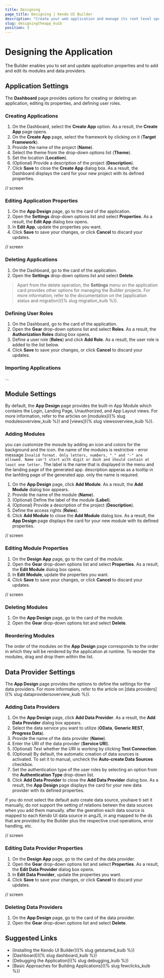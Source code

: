 ```yaml
---
title: Designing
page_title: Designing | Kendo UI Builder
description: "Create your web application and manage its root level operation from the App Design page which is provided by the Kendo UI Builder."
slug: designingtheapp_kuib
position: 3
---
```


# Designing the Application

The Builder enables you to set and update application properties and to add and edit its modules and data providers.  

## Application Settings

The **Dashboard** page provides options for creating or deleting an application, editing its properties, and defining user roles.

### Creating Applications

1. On the Dashboard, select the **Create App** option. As a result, the **Create App** page opens.
1. On the **Create App** page, select the framework by clicking on it (**Target Framework**).
1. Provide the name of the project (**Name**).
1. Select the theme from the drop-down options list (**Theme**).
1. Set the location (**Location**).
1. (Optional) Provide a description of the project (**Description**).
1. Click **Save** to close the **Create App** dialog box. As a result, the Dashboard displays the card for your new project with its defined properties.

// screen

### Editing Application Properties

1. On the **App Design** page, go to the card of the application.
1. Open the **Settings** drop-down options list and select **Properties**. As a result, the **Edit App** dialog box opens.
1. In **Edit App**, update the properties you want.
1. Click **Save** to save your changes, or click **Cancel** to discard your updates.

// screen  

### Deleting Applications

1. On the Dashboard, go to the card of the application.
1. Open the **Settings** drop-down options list and select **Delete**.

> Apart from the delete operation, the **Settings** menu on the application card provides other options for managing the Builder projects. For more information, refer to the documentation on the [application status and migration]({% slug migration_kuib %}).

### Defining User Roles

1. On the Dashboard, go to the card of the application.
1. Open the **Gear** drop-down options list and select **Roles**. As a result, the **Authorization Roles** dialog box opens.
1. Define a user role (**Roles**) and click **Add Role**. As a result, the user role is added to the list below.
1. Click **Save** to save your changes, or click **Cancel** to discard your updates.

### Importing Applications

...

## Module Settings

By default, the **App Design** page provides the built-in App Module which contains the Login, Landing Page, Unauthorized, and App Layout views. For more information, refer to the articles on [modules]({% slug modulesoverview_kuib %}) and [views]({% slug viewsoverview_kuib %}).

### Adding Modules

you can customize the mosule by adding an icon and colors for the background and the icon.
the name of the modules is restrictive - error message `Invalid format. Only letters, numbers, "_" and "-" are allowed. Name can't start with digit or dash and should contain at least one letter.`
The label is the name that is displayed in the menu and the landing page of the generated app.
description apperas as a tooltip in the lanfding page of the generated app.
only the name is required.

1. On the **App Design** page, click **Add Module**. As a result, the **Add Module** dialog box appears.
1. Provide the name of the module (**Name**).
1. (Optional) Define the label of the module (**Label**).
1. (Optional) Provide a description of the project (**Description**).
1. Define the access rights (**Roles**).
1. Click **Add Module** to close the **Add Module** dialog box. As a result, the **App Design** page displays the card for your new module with its defined properties.

// screen

### Editing Module Properties

1. On the **Design App** page, go to the card of the module.
1. Open the **Gear** drop-down options list and select **Properties**. As a result, the **Edit Module** dialog box opens.
1. In **Edit Module**, update the properties you want.
1. Click **Save** to save your changes, or click **Cancel** to discard your updates.

// screen

### Deleting Modules

1. On the **App Design** page, go to the card of the module.
1. Open the **Gear** drop-down options list and select **Delete**.

### Reordering Modules

The order of the modules on the **App Design** page corresponds to the order in which they will be rendered by the application at runtime. To reorder the modules, drag and drop them within the list.

## Data Provider Settings

The **App Design** page provides the options to define the settings for the data providers. For more information, refer to the article on [data providers]({% slug dataprovidersoverview_kuib %}).

### Adding Data Providers

1. On the **App Design** page, click **Add Data Provider**. As a result, the **Add Data Provider** dialog box appears.
1. Select the data service you want to utilize (**OData**, **Generic REST**, **Progress Data**).
1. Provide the name of the data provider (**Name**).
1. Enter the URI of the data provider (**Service URI**).
1. (Optional) Test whether the URI is working by clicking **Test Connection**.
1. (Optional) By default, the automatic creation of data sources is activated. To set it to manual, uncheck the **Auto-create Data Sources** checkbox.
1. Set the authentication type of the user roles by selecting an option from the **Authentication Type** drop-down list.
1. Click **Add Data Provider** to close the **Add Data Provider** dialog box. As a result, the **App Design** page displays the card for your new data provider with its defined properties.

if you do nnot select the default auto create data source, youhave ti set it manually,
do not support the setting of relations betwen the data sources when you add them manually.
after the geeration each data source is mapped to each Kendo UI data source in angJS, in ang mapped to the ds that are provided by the Builder plus the respective crud operations, error handling, etc. 

// screen

### Editing Data Provider Properties

1. On the **Design App** page, go to the card of the data provider.
1. Open the **Gear** drop-down options list and select **Properties**. As a result, the **Edit Data Provider** dialog box opens.
1. In **Edit Data Provider**, update the properties you want.
1. Click **Save** to save your changes, or click **Cancel** to discard your updates.

// screen

### Deleting Data Providers

1. On the **App Design** page, go to the card of the data provider.
1. Open the **Gear** drop-down options list and select **Delete**.

## Suggested Links

* [Installing the Kendo UI Builder]({% slug getstarted_kuib %})
* [Dashboard]({% slug dashboard_kuib %})
* [Debugging the Application]({% slug debugging_kuib %})
* [Basic Approaches for Building Applications]({% slug fewclicks_kuib %})

